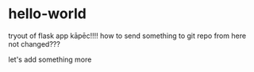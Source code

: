 # hello-world
tryout of flask app kāpēc!!!!
how to send something to git repo from here
not  changed???

let's add something more